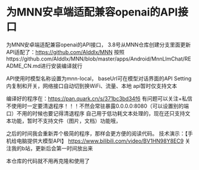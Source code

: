 # 为MNN安卓端适配兼容openai的API接口

为MNN安卓端适配兼容openai的API接口，
3.8号从MNN仓库创建分支里面更新API适配了：https://github.com/AIddlx/MNN
按照https://github.com/AIddlx/MNN/blob/master/apps/Android/MnnLlmChat/README_CN.md进行安装编译就行

API使用时模型名称设置为mnn-local， baseUrl可在模型对话界面的API Setting 内复制和开关，网络接口自动切到换WiFi、流量、本地
api暂时仅支持文本

编译好的程序在：https://pan.quark.cn/s/371bc3bd34f6 有问题可以关注+私信 不使用时一定要清退程序！！！不然会常驻暴露0.0.0.0:8080（可以设置别的端口）不用的时候也要记得清退程序
自己用于低功耗文本处理的，现在还只支持文本功能，暂时不支持文件（图片，文档）功能哦，

之后的时间我会重新弄个极简的程序，那样会更方便的阅读代码。
技术演示：【手机给电脑提供大模型API】 https://www.bilibili.com/video/BV1HN98Y8EC9 关注我的b站，更新后会第一时间放出来


本仓库的代码就不用再克隆和使用了
